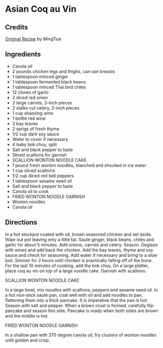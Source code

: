 # Asian Coq au Vin 

## Credits

[Original Recipe](http://www.foodtv.com/foodtv/recipe/0,6255,66,00.html "http://www.foodtv.com/foodtv/recipe/0,6255,66,00.html") by MingTsai

## Ingredients

- Canola oil 
- 2 pounds chicken legs and thighs, can use breasts 
- 1 tablespoon minced ginger 
- 1 tablespoon fermented black beans 
- 1 tablespoon minced Thai bird chiles 
- 12 cloves of garlic 
- 2 diced red onion 
- 2 large carrots, 2-inch pieces 
- 2 stalks cut celery, 2-inch pieces 
- 1 cup shaoxing wine 
- 1 bottle red wine 
- 2 bay leaves 
- 2 sprigs of fresh thyme 
- 1/2 cup dark soy sauce 
- Water to cover if necessary 
- 4 baby bok choy, split 
- Salt and black pepper to taste 
- Sliced scallions for garnish
- SCALLION WONTON NOODLE CAKE
- 1 pound fresh wonton noodles, blanched and shocked in ice water 
- 1 cup sliced scallions 
- 1/2 cup diced red bell peppers 
- 1 tablespoon sesame seed oil 
- Salt and black pepper to taste 
- Canola oil to cook
- FRIED WONTON NOODLE GARNISH
- Wonton noodles
- Canola oil

## Directions

In a hot stockpot coated with oil, brown seasoned chicken and set aside. Wipe out pot leaving only a little fat. Saute ginger, black beans, chiles and garlic for about 5 minutes. Add onions, carrots and celery. Season. Deglaze with wines and add back the chicken. Add the bay leaves, thyme and soy sauce and check for seasoning. Add water if necessary and bring to a slow boil. Simmer for 2 hours until chicken is practically falling off of the bone. For the last 10 minutes of cooking, add the bok choy. On a large platter, place coq au vin on top of a large noodle cake. Garnish with scallions.  
  
 SCALLION WONTON NOODLE CAKE  
  
 In a large bowl, mix noodles with scallions, peppers and sesame seed oil. In a hot non-stick saute pan, coat well with oil and add noodles to pan, flattening them into a thick pancake. It is imperative that the pan is hot. Season with salt and pepper. When a brown crust is formed, carefully flip pancake and season this side. Pancake is ready when both sides are brown and the middle is hot.  
  
 FRIED WONTON NOODLE GARNISH  
  
 In a shallow pan with 370 degree canola oil, fry clusters of wonton noodles until golden and crisp.


